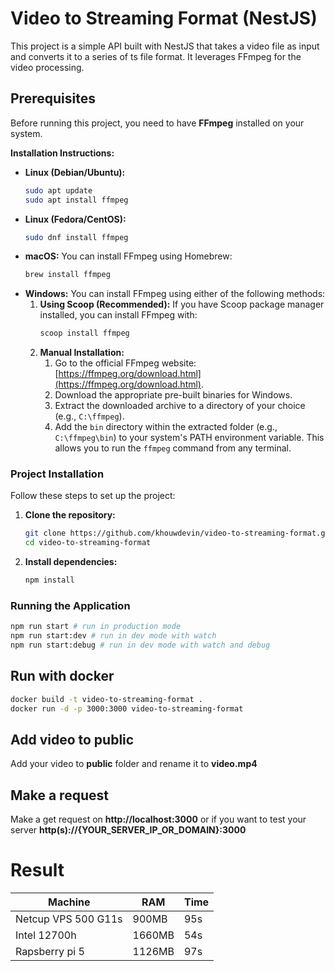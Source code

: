 # Video to Streaming Format (NestJS)

This project is a simple API built with NestJS that takes a video file as input and converts it to a series of ts file format. It leverages FFmpeg for the video processing.

## Prerequisites

Before running this project, you need to have **FFmpeg** installed on your system.

**Installation Instructions:**

- **Linux (Debian/Ubuntu):**
  ```bash
  sudo apt update
  sudo apt install ffmpeg
  ```
- **Linux (Fedora/CentOS):**
  ```bash
  sudo dnf install ffmpeg
  ```
- **macOS:**
  You can install FFmpeg using Homebrew:
  ```bash
  brew install ffmpeg
  ```
- **Windows:**
  You can install FFmpeg using either of the following methods:
  1.  **Using Scoop (Recommended):** If you have Scoop package manager installed, you can install FFmpeg with:
      ```bash
      scoop install ffmpeg
      ```
  2.  **Manual Installation:**
      1.  Go to the official FFmpeg website: [https://ffmpeg.org/download.html](https://ffmpeg.org/download.html).
      2.  Download the appropriate pre-built binaries for Windows.
      3.  Extract the downloaded archive to a directory of your choice (e.g., `C:\ffmpeg`).
      4.  Add the `bin` directory within the extracted folder (e.g., `C:\ffmpeg\bin`) to your system's PATH environment variable. This allows you to run the `ffmpeg` command from any terminal.

### Project Installation

Follow these steps to set up the project:

1.  **Clone the repository:**

    ```bash
    git clone https://github.com/khouwdevin/video-to-streaming-format.git
    cd video-to-streaming-format
    ```

2.  **Install dependencies:**
    ```bash
    npm install
    ```

### Running the Application

```bash
npm run start # run in production mode
npm run start:dev # run in dev mode with watch
npm run start:debug # run in dev mode with watch and debug
```

## Run with docker

```bash
docker build -t video-to-streaming-format .
docker run -d -p 3000:3000 video-to-streaming-format
```

## Add video to public

Add your video to **public** folder and rename it to **video.mp4**

## Make a request

Make a get request on **http://localhost:3000** or if you want to test your server **http(s)://{YOUR_SERVER_IP_OR_DOMAIN}:3000**

# Result

| Machine             | RAM    | Time     |
| ------------------- | ------ | -------- |
| Netcup VPS 500 G11s | 900MB  | 95s |
| Intel 12700h        | 1660MB | 54s |
| Rapsberry pi 5 | 1126MB | 97s |
